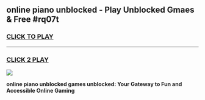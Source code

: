 
## online piano unblocked - Play Unblocked Gmaes & Free #rq07t
<h3>
<a href="https://news.freeplayer.one?title=online_piano_unblocked&ref=26F">CLICK TO PLAY</a></h3>
<hr>

<h3>
<a href="https://news.freeplayer.one?title=online_piano_unblocked&ref=26F">CLICK 2 PLAY</a>
  
</h3>

<a href="https://news.freeplayer.one?title=online_piano_unblocked&ref=26F/"><img src="https://clearcache.store/games.png"></a>


**online piano unblocked games unblocked: Your Gateway to Fun and Accessible Online Gaming**
